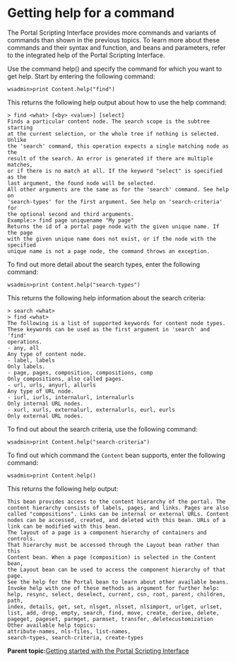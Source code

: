 # Getting help for a command

The Portal Scripting Interface provides more commands and variants of commands than shown in the previous topics. To learn more about these commands and their syntax and function, and beans and parameters, refer to the integrated help of the Portal Scripting Interface.

Use the command help\(\) and specify the command for which you want to get help. Start by entering the following command:

```
wsadmin>print Content.help("find")

```

This returns the following help output about how to use the help command:

```
> find <what> [<by> <value>] [select]
Finds a particular content node. The search scope is the subtree starting
at the current selection, or the whole tree if nothing is selected. Unlike
the 'search' command, this operation expects a single matching node as the
result of the search. An error is generated if there are multiple matches,
or if there is no match at all. If the keyword "select" is specified as the
last argument, the found node will be selected.
All other arguments are the same as for the 'search' command. See help on
'search-types' for the first argument. See help on 'search-criteria' for
the optional second and third arguments.
Example:> find page uniquename "My page"
Returns the id of a portal page node with the given unique name. If the page
with the given unique name does not exist, or if the node with the specified
unique name is not a page node, the command throws an exception.

```

To find out more detail about the search types, enter the following command:

```
wsadmin>print Content.help("search-types")

```

This returns the following help information about the search criteria:

```
> search <what>
> find <what>
The following is a list of supported keywords for content node types.
These keywords can be used as the first argument in 'search' and 'find'
operations.
- any, all
Any type of content node.
- label, labels
Only labels.
- page, pages, composition, compositions, comp
Only compositions, also called pages.
- url, urls, anyurl, allurls
Any type of URL node.
- iurl, iurls, internalurl, internalurls
Only internal URL nodes.
- xurl, xurls, externalurl, externalurls, eurl, eurls
Only external URL nodes.

```

To find out about the search criteria, use the following command:

```
wsadmin>print Content.help("search-criteria")

```

To find out which command the `Content` bean supports, enter the following command:

```
wsadmin>print Content.help()

```

This returns the following help output:

```
This bean provides access to the content hierarchy of the portal. The
content hierarchy consists of labels, pages, and links. Pages are also
called "compositions". Links can be internal or external URLs. Content
nodes can be accessed, created, and deleted with this bean. URLs of a
link can be modified with this bean.
The layout of a page is a component hierarchy of containers and controls.
That hierarchy must be accessed through the Layout bean rather than this
Content bean. When a page (composition) is selected in the Content bean,
the Layout bean can be used to access the component hierarchy of that page.
See the help for the Portal bean to learn about other available beans.
Invoke help with one of these methods as argument for further help:
help, resync, select, deselect, current, csn, root, parent, children, path,
index, details, get, set, nlsget, nlsset, nlsimport, urlget, urlset,
list, add, drop, empty, search, find, move, create, derive, delete,
pageget, pageset, parmget, parmset, transfer, deletecustomization
Other available help topics:
attribute-names, nls-files, list-names,
search-types, search-criteria, create-types

```

**Parent topic:**[Getting started with the Portal Scripting Interface](../admin-system/adpsi_start.md)

